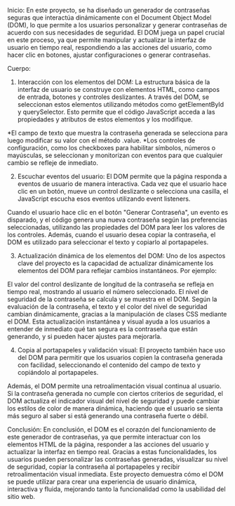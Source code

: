 Inicio:
En este proyecto, se ha diseñado un generador de contraseñas seguras que interactúa dinámicamente con el Document Object Model (DOM), lo que permite a los usuarios personalizar y generar contraseñas de acuerdo con sus necesidades de seguridad. El DOM juega un papel crucial en este proceso, ya que permite manipular y actualizar la interfaz de usuario en tiempo real, respondiendo a las acciones del usuario, como hacer clic en botones, ajustar configuraciones o generar contraseñas.


Cuerpo:
1. Interacción con los elementos del DOM:
La estructura básica de la interfaz de usuario se construye con elementos HTML, como campos de entrada, botones y controles deslizantes. A través del DOM, se seleccionan estos elementos utilizando métodos como getElementById y querySelector. Esto permite que el código JavaScript acceda a las propiedades y atributos de estos elementos y los modifique.

*El campo de texto que muestra la contraseña generada se selecciona para luego modificar su valor con el método .value.
*Los controles de configuración, como los checkboxes para habilitar símbolos, números o mayúsculas, se seleccionan y monitorizan con eventos para que cualquier cambio se refleje de inmediato.


2. Escuchar eventos del usuario:
El DOM permite que la página responda a eventos de usuario de manera interactiva. Cada vez que el usuario hace clic en un botón, mueve un control deslizante o selecciona una casilla, el JavaScript escucha esos eventos utilizando event listeners.

Cuando el usuario hace clic en el botón "Generar Contraseña", un evento es disparado, y el código genera una nueva contraseña según las preferencias seleccionadas, utilizando las propiedades del DOM para leer los valores de los controles. Además, cuando el usuario desea copiar la contraseña, el DOM es utilizado para seleccionar el texto y copiarlo al portapapeles.


3. Actualización dinámica de los elementos del DOM:
Uno de los aspectos clave del proyecto es la capacidad de actualizar dinámicamente los elementos del DOM para reflejar cambios instantáneos. Por ejemplo:

El valor del control deslizante de longitud de la contraseña se refleja en tiempo real, mostrando al usuario el número seleccionado.
El nivel de seguridad de la contraseña se calcula y se muestra en el DOM. Según la evaluación de la contraseña, el texto y el color del nivel de seguridad cambian dinámicamente, gracias a la manipulación de clases CSS mediante el DOM.
Esta actualización instantánea y visual ayuda a los usuarios a entender de inmediato qué tan segura es la contraseña que están generando, y si pueden hacer ajustes para mejorarla.


4. Copia al portapapeles y validación visual:
El proyecto también hace uso del DOM para permitir que los usuarios copien la contraseña generada con facilidad, seleccionando el contenido del campo de texto y copiándolo al portapapeles.

Además, el DOM permite una retroalimentación visual continua al usuario. Si la contraseña generada no cumple con ciertos criterios de seguridad, el DOM actualiza el indicador visual del nivel de seguridad y puede cambiar los estilos de color de manera dinámica, haciendo que el usuario se sienta más seguro al saber si está generando una contraseña fuerte o débil.


Conclusión:
En conclusión, el DOM es el corazón del funcionamiento de este generador de contraseñas, ya que permite interactuar con los elementos HTML de la página, responder a las acciones del usuario y actualizar la interfaz en tiempo real. Gracias a estas funcionalidades, los usuarios pueden personalizar las contraseñas generadas, visualizar su nivel de seguridad, copiar la contraseña al portapapeles y recibir retroalimentación visual inmediata. Este proyecto demuestra cómo el DOM se puede utilizar para crear una experiencia de usuario dinámica, interactiva y fluida, mejorando tanto la funcionalidad como la usabilidad del sitio web.
